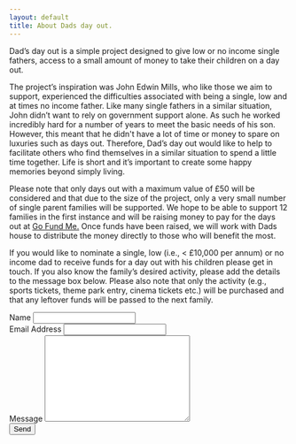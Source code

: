 ```yaml
---
layout: default
title: About Dads day out.
---
```

<p class="intro"><span class="dropcap">D</span>ad’s day out is a simple project designed to give low or no income single fathers, access to a small amount of money to take their children on a day out.</p>

The project’s inspiration was John Edwin Mills, who like those we aim to support, experienced the difficulties associated with being a single, low and at times no income father. Like many single fathers in a similar situation, John didn’t want to rely on government support alone. As such he worked incredibly hard for a number of years to meet the basic needs of his son. However, this meant that he didn't have a lot of time or money to spare on luxuries such as days out. Therefore, Dad’s day out would like to help to facilitate others who find themselves in a similar situation to spend a little time together. Life is short and it’s important to create some happy memories beyond simply living.

Please note that only days out with a maximum value of £50 will be considered and that due to the size of the project, only a very small number of single parent families will be supported. We hope to be able to support 12 families in the first instance and will be raising money to pay for the days out at <a href="http://http://www.gofundme.com/dadsdayout”>">Go Fund Me.</a> Once funds have been raised, we will work with Dads house to distribute the money directly to those who will benefit the most. 

If you would like to nominate a single, low (i.e., < £10,000 per annum) or no income dad to receive funds for a day out with his children please get in touch. If you also know the family’s desired activity, please add the details to the message box below. Please also note that only the activity (e.g., sports tickets, theme park entry, cinema tickets etc.) will be purchased and that any leftover funds will be passed to the next family.

  <form action="http://formspree.io/dadsdayout@outlook.com" method="POST">
   <label for="name">Name</label>    
    <input type="text" id="name" name="name" class="full-width"><br>
    <label for="email">Email Address</label>
    <input type="email" id="email" name="_replyto" class="full-width"><br>
    <label for="message">Message</label>
    <textarea name="message" id="message" cols="30" rows="10" class="full-width"></textarea><br>
    <input type="submit" value="Send" class="button">
</form>

